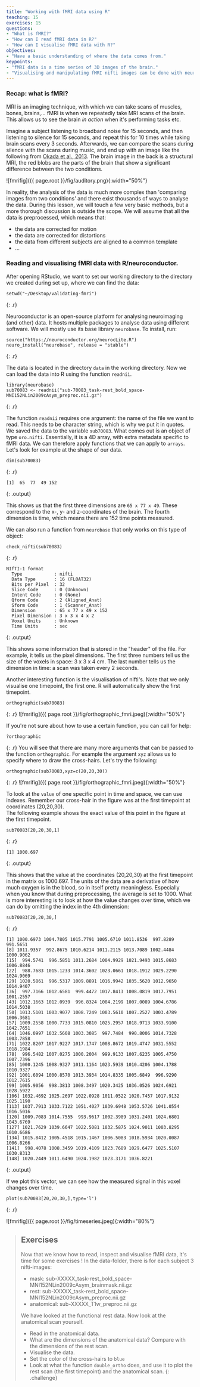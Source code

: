 ```yaml
---
title: "Working with fMRI data using R"
teaching: 15
exercises: 15
questions:
- "What is fMRI?"
- "How can I read fMRI data in R?"
- "How can I visualise fMRI data with R?"
objectives:
- "Have a basic understanding of where the data comes from."
keypoints:
- "fMRI data is a time series of 3D images of the brain."
- "Visualising and manipulating fMRI nifti images can be done with neurobase."
---
```



### Recap: what is fMRI?

MRI is an imaging technique, with which we can take scans of muscles, bones, brains,... fMRI is when we repeatedly take MRI scans of the brain.  This allows us to see the brain _in action_ when it's performing tasks etc.

Imagine a subject listening to broadband noise for 15 seconds, and then listening to silence for 15 seconds, and repeat this for 10 times while taking brain scans every 3 seconds.  Afterwards, we can compare the scans during silence with the scans during music, and end up with an image like the following from [Okada et al., 2013](http://journals.plos.org/plosone/article?id=10.1371/journal.pone.0068959).  The brain image in the back is a structural MRI, the red blobs are the parts of the brain that show a significant difference between the two conditions.

![fmrifig]({{ page.root }}/fig/auditory.png){:width="50%"}

In reality, the analysis of the data is much more complex than 'comparing images from two conditions' and there exist thousands of ways to analyse the data.  During this lesson, we will touch a few very basic methods, but a more thorough discussion is outside the scope.  We will assume that all the data is preprocessed, which means that:
- the data are corrected for motion
- the data are corrected for distortions
- the data from different subjects are aligned to a common template
- ...

### Reading and visualising fMRI data with R/neuroconductor.

After opening RStudio, we want to set our working directory to the directory we created during set up, where we can find the data:

~~~
setwd("~/Desktop/validating-fmri")
~~~
{: .r}

Neuroconductor is an open-source platform for analysing neuroimaging (and other) data.  It hosts multiple packages to analyse data using different software.  We will mostly use its  base library `neurobase`. To install, run:

~~~
source("https://neuroconductor.org/neurocLite.R")
neuro_install("neurobase", release = "stable")
~~~
{: .r}

The data is located in the directory `data` in the working directory.  Now we can load the data into R using the function `readnii`.

~~~
library(neurobase)
sub70083 <- readnii("sub-70083_task-rest_bold_space-MNI152NLin2009cAsym_preproc.nii.gz")
~~~
{: .r}

The function `readnii` requires one argument: the name of the file we want to read.  This needs to be character string, which is why we put it in quotes.  We saved the data to the variable `sub70083`.  What comes out is an object of type `oro.nifti`.  Essentially, it is a 4D array, with extra metadata specific to fMRI data.  We can therefore apply functions that we can apply to `arrays`.  Let's look for example at the shape of our data.

~~~
dim(sub70083)
~~~
{: .r}
~~~
[1]  65  77  49 152
~~~
{: .output}

This shows us that the first three dimensions are `65 x 77 x 49`.  These correspond to the x-, y- and z-coordinates of the brain.  The fourth dimension is time, which means there are 152 time points measured.

We can also run a function from `neurobase` that only works on this type of object:

~~~
check_nifti(sub70083)
~~~
{: .r}
~~~
NIfTI-1 format
  Type            : nifti
  Data Type       : 16 (FLOAT32)
  Bits per Pixel  : 32
  Slice Code      : 0 (Unknown)
  Intent Code     : 0 (None)
  Qform Code      : 2 (Aligned_Anat)
  Sform Code      : 1 (Scanner_Anat)
  Dimension       : 65 x 77 x 49 x 152
  Pixel Dimension : 3 x 3 x 4 x 2
  Voxel Units     : Unknown
  Time Units      : sec
~~~
{: .output}

This shows some information that is stored in the "header" of the file.  For example, it tells us the pixel dimensions.  The first three numbers tell us the size of the voxels in space: 3 x 3 x 4 cm.  The last number tells us the dimension in time: a scan was taken every 2 seconds.

Another interesting function is the visualisation of nifti's.  Note that we only visualise one timepoint, the first one.  R will automatically show the first timepoint.

~~~
orthographic(sub70083)
~~~
{: .r}
![fmrifig]({{ page.root }}/fig/orthographic_fmri.jpeg){:width="50%"}


If you're not sure about how to use a certain function, you can call for help:
~~~
?orthographic
~~~
{: .r}
You will see that there are many more arguments that can be passed to the function `orthographic`.  For example the argument `xyz` allows us to specify where to draw the cross-hairs.  Let's try the following:

~~~
orthographic(sub70083,xyz=c(20,20,30))
~~~
{: .r}
![fmrifig]({{ page.root }}/fig/orthographic_fmri.jpeg){:width="50%"}


To look at the `value` of one specific point in time and space, we can use indexes.  Remember our cross-hair in the figure was at the first timepoint at coordinates (20,20,30).  
The following example shows the exact value of this point in the figure at the first timepoint.

~~~
sub70083[20,20,30,1]
~~~
{: .r}
~~~
[1] 1000.697
~~~
{: .output}

This shows that the value at the coordinates (20,20,30) at the first timepoint in the matrix os 1000.697.  The units of the data are a derivative of how much oxygen is in the blood, so in itself pretty meaningless.  Especially when you know that during preprocessing, the average is set to 1000.  What is more interesting is to look at how the value changes over time, which we can do by omitting the index in the 4th dimension:

~~~
sub70083[20,20,30,]
~~~
{: .r}
~~~
[1] 1000.6973 1004.7805 1015.7791 1005.6710 1011.8536  997.8289  991.5651
[8] 1011.9357  992.8675 1010.6214 1011.2115 1013.7089 1002.4484 1000.9062
[15]  994.5741  996.5851 1011.2684 1004.9929 1021.9493 1015.8683 1006.8846
[22]  988.7683 1015.1233 1014.3602 1023.0661 1018.1912 1029.2290 1024.9069
[29] 1020.5861  996.5317 1009.8891 1016.9942 1035.5620 1012.9650 1014.9407
[36]  997.7166 1012.6581  999.4472 1017.8413 1008.0819 1017.7951 1001.2557
[43] 1012.1663 1012.0939  996.8324 1004.2199 1007.0089 1004.6786 1014.5038
[50] 1013.5101 1003.9077 1008.7249 1003.5610 1007.2527 1003.4789 1006.3681
[57] 1009.2558 1000.7733 1015.0810 1025.2957 1018.9713 1033.9100 1042.7651
[64] 1046.0997 1032.5608 1003.3085  997.7484  990.8006 1014.7328 1003.7858
[71] 1022.8207 1017.9227 1017.1747 1008.8672 1019.4747 1031.5552 1018.1984
[78]  996.5482 1007.0275 1000.2004  999.9133 1007.6235 1005.4750 1007.7396
[85] 1000.1245 1008.9327 1011.1164 1023.5939 1010.4206 1004.1788 1010.9327
[92] 1001.6094 1000.8570 1013.3934 1014.8335 1005.6849  996.9290 1012.7615
[99] 1005.9056  998.3813 1008.3497 1020.3425 1036.0526 1024.6921 1028.5922
[106] 1032.4692 1025.2697 1022.0928 1011.0522 1020.7457 1017.9132 1025.1190
[113] 1037.7913 1033.7122 1051.4027 1039.6948 1053.5726 1041.0554 1016.5016
[120] 1009.7083 1014.7555  993.9617 1002.3989 1031.2401 1024.6801 1043.6769
[127] 1021.7629 1039.6647 1022.5081 1032.5875 1024.9011 1003.8295 1010.6686
[134] 1015.8412 1005.4518 1015.1467 1006.5083 1018.5934 1020.0087 1006.8266
[141]  998.4078 1008.3459 1019.4109 1023.7689 1029.6477 1025.5107 1030.8313
[148] 1020.2449 1011.6490 1024.1982 1023.3171 1036.8221
~~~
{: .output}

If we plot this vector, we can see how the measured signal in this voxel changes over time.

~~~
plot(sub70083[20,20,30,],type='l')
~~~
{: .r}

![fmrifig]({{ page.root }}/fig/timeseries.jpeg){:width="80%"}

> ## Exercises
> Now that we know how to read, inspect and visualise fMRI data, it's time for some exercises !
> In the data-folder, there is for each subject 3 nifti-images:
> - mask: sub-XXXXX_task-rest_bold_space-MNI152NLin2009cAsym_brainmask.nii.gz
> - rest: sub-XXXXX_task-rest_bold_space-MNI152NLin2009cAsym_preproc.nii.gz
> - anatomical: sub-XXXXX_T1w_preproc.nii.gz
>
> We have looked at the functional rest data.  Now look at the anatomical scan yourself.
> - Read in the anatomical data.
> - What are the dimensions of the anatomical data?  Compare with the dimensions of the rest scan.
> - Visualise the data.
> - Set the color of the cross-hairs to `blue`
> - Look at what the function `double_ortho` does, and use it to plot the rest scan (the first timepoint) and the anatomical scan.
{: .challenge}
